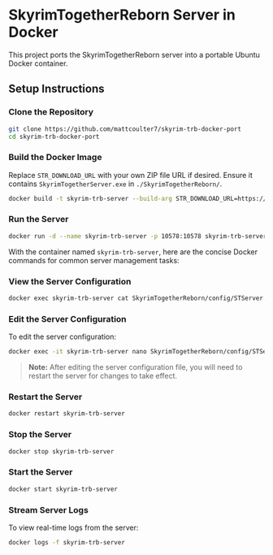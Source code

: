 # SkyrimTogetherReborn Server in Docker

This project ports the SkyrimTogetherReborn server into a portable Ubuntu Docker container.

## Setup Instructions

### Clone the Repository
```bash
git clone https://github.com/mattcoulter7/skyrim-trb-docker-port
cd skyrim-trb-docker-port
```

### Build the Docker Image
Replace `STR_DOWNLOAD_URL` with your own ZIP file URL if desired. Ensure it contains `SkyrimTogetherServer.exe` in `./SkyrimTogetherReborn/`.
```bash
docker build -t skyrim-trb-server --build-arg STR_DOWNLOAD_URL=https://s3.ap-southeast-2.amazonaws.com/skyrim.matthewcoulter.dev-mods/Skyrim+Together+Reborn.zip .
```

### Run the Server
```bash
docker run -d --name skyrim-trb-server -p 10578:10578 skyrim-trb-server
```
With the container named `skyrim-trb-server`, here are the concise Docker commands for common server management tasks:

### View the Server Configuration
```bash
docker exec skyrim-trb-server cat SkyrimTogetherReborn/config/STServer.ini
```

### Edit the Server Configuration
To edit the server configuration:
```bash
docker exec -it skyrim-trb-server nano SkyrimTogetherReborn/config/STServer.ini
```
> **Note:** After editing the server configuration file, you will need to restart the server for changes to take effect.

### Restart the Server
```bash
docker restart skyrim-trb-server
```

### Stop the Server
```bash
docker stop skyrim-trb-server
```

### Start the Server
```bash
docker start skyrim-trb-server
```

### Stream Server Logs
To view real-time logs from the server:
```bash
docker logs -f skyrim-trb-server
```
